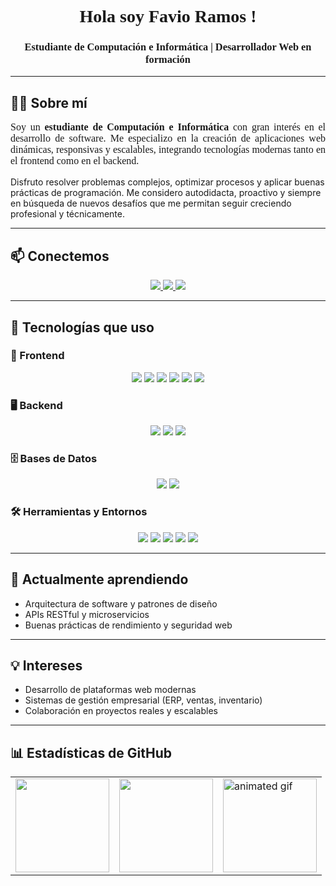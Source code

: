 <h1 align="center" style="font-family: 'Georgia', serif;">Hola soy Favio Ramos !</h1>
<h3 align="center" style="font-family: 'Georgia', serif;">Estudiante de Computación e Informática | Desarrollador Web en formación</h3>

<hr />

## 👨‍💼 Sobre mí

<p align="justify" style="font-family: 'Georgia', serif; font-size: 16px;">
Soy un <strong>estudiante de Computación e Informática</strong> con gran interés en el desarrollo de software. Me especializo en la creación de aplicaciones web dinámicas, responsivas y escalables, integrando tecnologías modernas tanto en el frontend como en el backend.

Disfruto resolver problemas complejos, optimizar procesos y aplicar buenas prácticas de programación. Me considero autodidacta, proactivo y siempre en búsqueda de nuevos desafíos que me permitan seguir creciendo profesional y técnicamente.
</p>

---

## 📫 Conectemos

<p align="center">
  <a href="mailto:infofavioramosd@gmail.com">
    <img src="https://img.shields.io/badge/Gmail-Enviar%20correo-D14836?style=for-the-badge&logo=gmail&logoColor=white" />
  </a>
  <a href="https://www.linkedin.com/in/favio-ramos-d/" target="_blank">
    <img src="https://img.shields.io/badge/LinkedIn-Favio_Ramos-0077B5?style=for-the-badge&logo=linkedin&logoColor=white" />
  </a>
  <a href="https://www.instagram.com/favio.ramos.d/" target="_blank">
    <img src="https://img.shields.io/badge/Instagram-@favio.ramos.d-E4405F?style=for-the-badge&logo=instagram&logoColor=white" />
  </a>
</p>

---

## 🧰 Tecnologías que uso

### 🎨 Frontend

<p align="center">
  <img src="https://img.shields.io/badge/React-18-61DAFB?style=for-the-badge&logo=react&logoColor=black" />
  <img src="https://img.shields.io/badge/Vite-6-646CFF?style=for-the-badge&logo=vite&logoColor=white" />
  <img src="https://img.shields.io/badge/JavaScript-ES6+-F7DF1E?style=for-the-badge&logo=javascript&logoColor=black" />
  <img src="https://img.shields.io/badge/HTML5-E34F26?style=for-the-badge&logo=html5&logoColor=white" />
  <img src="https://img.shields.io/badge/CSS3-1572B6?style=for-the-badge&logo=css3&logoColor=white" />
  <img src="https://img.shields.io/badge/Bootstrap-5.3-7952B3?style=for-the-badge&logo=bootstrap&logoColor=white" />
</p>

### 🖥️ Backend

<p align="center">
  <img src="https://img.shields.io/badge/Java-007396?style=for-the-badge&logo=java&logoColor=white" />
  <img src="https://img.shields.io/badge/C%23-239120?style=for-the-badge&logo=c-sharp&logoColor=white" />
  <img src="https://img.shields.io/badge/Spring-6DB33F?style=for-the-badge&logo=spring&logoColor=white" />
</p>

### 🗄️ Bases de Datos

<p align="center">
  <img src="https://img.shields.io/badge/MySQL-4479A1?style=for-the-badge&logo=mysql&logoColor=white" />
  <img src="https://img.shields.io/badge/SQL_Server-CC2927?style=for-the-badge&logo=microsoftsqlserver&logoColor=white" />
</p>

### 🛠️ Herramientas y Entornos

<p align="center">
  <img src="https://img.shields.io/badge/Git-F05032?style=for-the-badge&logo=git&logoColor=white" />
  <img src="https://img.shields.io/badge/GitHub-181717?style=for-the-badge&logo=github&logoColor=white" />
  <img src="https://img.shields.io/badge/VSCode-007ACC?style=for-the-badge&logo=visualstudiocode&logoColor=white" />
  <img src="https://img.shields.io/badge/Eclipse-2C2255?style=for-the-badge&logo=eclipseide&logoColor=white" />
  <img src="https://img.shields.io/badge/Visual_Studio-5C2D91?style=for-the-badge&logo=visualstudio&logoColor=white" />
</p>

---

## 🌱 Actualmente aprendiendo

- Arquitectura de software y patrones de diseño  
- APIs RESTful y microservicios  
- Buenas prácticas de rendimiento y seguridad web

---

## 💡 Intereses

- Desarrollo de plataformas web modernas  
- Sistemas de gestión empresarial (ERP, ventas, inventario)  
- Colaboración en proyectos reales y escalables

---

## 📊 Estadísticas de GitHub

<p align="center">
  <table>
    <tr>
<td>
  <img src="https://github-readme-stats.vercel.app/api?username=FavioRD&show_icons=true&theme=tokyonight&cache_seconds=1800" height="150" />
</td>
<td>
  <img src="https://github-readme-stats.vercel.app/api/top-langs?username=FavioRD&layout=compact&theme=tokyonight&langs_count=6&cache_seconds=1800" height="150" />
</td>
      <td>
        <img src="https://i.pinimg.com/originals/1d/35/f8/1d35f8a30354d9ef454a34ad1a955b49.gif" height="150" alt="animated gif" />
      </td>
    </tr>
  </table>
</p>
